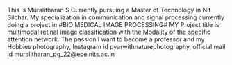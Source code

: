 This is Muralitharan S 
Currently pursuing a Master of Technology in Nit Silchar.
My specialization in communication and signal processing
currently doing a project in #BIO MEDICAL IMAGE PROCESSING#
MY Project title is multimodal retinal image classification with the Modality of the specific attention network.
The passion I want to become a professor and my
Hobbies photography,
Instagram id pyarwithnaturephotography,
official mail id muralitharan_pg_22@ece.nits.ac.in
